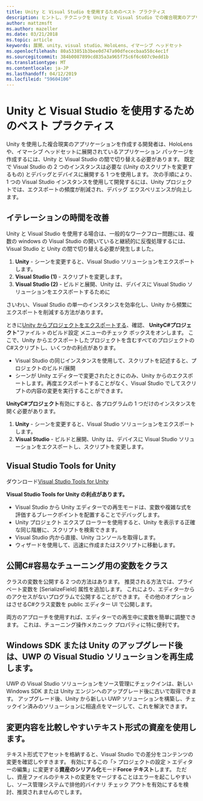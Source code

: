 ```yaml
---
title: Unity と Visual Studio を使用するためのベスト プラクティス
description: ヒントし、テクニックを Unity と Visual Studio での複合現実のアプリケーションの作成のワークフローを効率化します。
author: mattzmsft
ms.author: mazeller
ms.date: 03/21/2018
ms.topic: article
keywords: 展開、unity、visual studio、HoloLens、イマーシブ ヘッドセット
ms.openlocfilehash: 80a533851b3bee0d747a90dfececbaa558c4ec1f
ms.sourcegitcommit: 384b0087899cd835a3a965f75c6f6c607c9edd1b
ms.translationtype: MT
ms.contentlocale: ja-JP
ms.lasthandoff: 04/12/2019
ms.locfileid: "59604106"
---
```

# <a name="best-practices-for-working-with-unity-and-visual-studio"></a>Unity と Visual Studio を使用するためのベスト プラクティス

Unity を使用した複合現実のアプリケーションを作成する開発者は、HoloLens や、イマーシブ ヘッドセットに展開されているアプリケーション パッケージを作成するには、Unity と Visual Studio の間で切り替える必要があります。 既定で Visual Studio の 2 つのインスタンスは必要な (Unity のスクリプトを変更するもの) とデバッグとデバイスに展開する 1 つを使用します。 次の手順により、1 つの Visual Studio インスタンスを使用して開発するには、Unity プロジェクトでは、エクスポートの頻度が削減され、デバッグ エクスペリエンスが向上します。

## <a name="improving-iteration-time"></a>イテレーションの時間を改善

Unity と Visual Studio を使用する場合は、一般的なワークフロー問題には、複数の windows の Visual Studio の開いていると継続的に反復処理するには、Visual Studio と Unity の間で切り替える必要が発生しました。
1. **Unity** - シーンを変更すると、Visual Studio ソリューションをエクスポートします。
2. **Visual Studio (1)** - スクリプトを変更します。
3. **Visual Studio (2)** - ビルドと展開、Unity は、デバイスに Visual Studio ソリューションをエクスポートするために

さいわい、Visual Studio の単一のインスタンスを効率化し、Unity から頻繁にエクスポートを削減する方法があります。

ときに[Unity からプロジェクトをエクスポートする](exporting-and-building-a-unity-visual-studio-solution.md)、確認、 **UnityC#プロジェクト**"ファイル > のビルド設定 メニューのチェック ボックスをオンします。 ここで、Unity からエクスポートしたプロジェクトを含むすべてのプロジェクトのC#スクリプトし、いくつかの利点があります。
* Visual Studio の同じインスタンスを使用して、スクリプトを記述すると、プロジェクトのビルド/展開
* シーンが Unity エディターで変更されたときにのみ、Unity からのエクスポートします。再度エクスポートすることがなく、Visual Studio でしてスクリプトの内容の変更を実行することができます。

**UnityC#プロジェクト**有効にすると、各プログラムの 1 つだけのインスタンスを開く必要があります。
1. **Unity** - シーンを変更すると、Visual Studio ソリューションをエクスポートします。
2. **Visual Studio** - ビルドと展開、Unity は、デバイスに Visual Studio ソリューションをエクスポートし、スクリプトを変更します。

## <a name="visual-studio-tools-for-unity"></a>Visual Studio Tools for Unity

ダウンロード[Visual Studio Tools for Unity](https://visualstudiogallery.msdn.microsoft.com/8d26236e-4a64-4d64-8486-7df95156aba9)

**Visual Studio Tools for Unity の利点があります。**
* Visual Studio から Unity エディターでの再生モードは、変数や複雑な式を評価するブレークポイントを配置することでデバッグします。
* Unity プロジェクト エクスプ ローラーを使用すると、Unity を表示する正確な同じ階層に、スクリプトを検索できます。
* Visual Studio 内から直接、Unity コンソールを取得します。
* ウィザードを使用して、迅速に作成またはスクリプトに移動します。

## <a name="expose-c-class-variables-for-easy-tuning"></a>公開C#容易なチューニング用の変数をクラス

クラスの変数を公開する 2 つの方法はあります。 推奨される方法では、プライベート変数を [SerializeField] 属性を追加します。 これにより、エディターからのアクセスがないプログラムで公開することができます。  その他のオプションはさせるC#クラス変数を public エディター UI で公開します。 

両方のアプローチを使用すれば、エディターでの再生中に変数を簡単に調整できます。 これは、チューニング操作メカニック プロパティに特に便利です。

## <a name="regenerate-uwp-visual-studio-solutions-after-windows-sdk-or-unity-upgrade"></a>Windows SDK または Unity のアップグレード後は、UWP の Visual Studio ソリューションを再生成します。

UWP の Visual Studio ソリューションをソース管理にチェックインは、新しい Windows SDK または Unity エンジンへのアップグレード後に古いで取得できます。 アップグレード後、Unity から新しい UWP ソリューションを構築し、チェックイン済みのソリューションに相違点をマージして、これを解決できます。

## <a name="use-text-format-assets-for-easy-comparison-of-content-changes"></a>変更内容を比較しやすいテキスト形式の資産を使用します。

テキスト形式でアセットを格納すると、Visual Studio での差分をコンテンツの変更を確認しやすきます。 有効にするこの「> プロジェクトの設定 > エディターの編集」に変更する**資産のシリアル化**モード**Force テキスト**します。 ただし、資産ファイルのテキストの変更をマージすることはエラーを起こしやすいし、ソース管理システムで排他的バイナリ チェック アウトを有効にするを検討、推奨されませんのでします。
